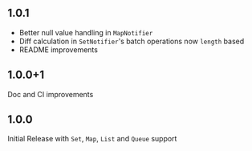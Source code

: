 ## 1.0.1

* Better null value handling in `MapNotifier`
* Diff calculation in `SetNotifier`'s batch operations now `length` based
* README improvements

## 1.0.0+1

Doc and CI improvements

## 1.0.0

Initial Release with `Set`, `Map`, `List` and `Queue` support
